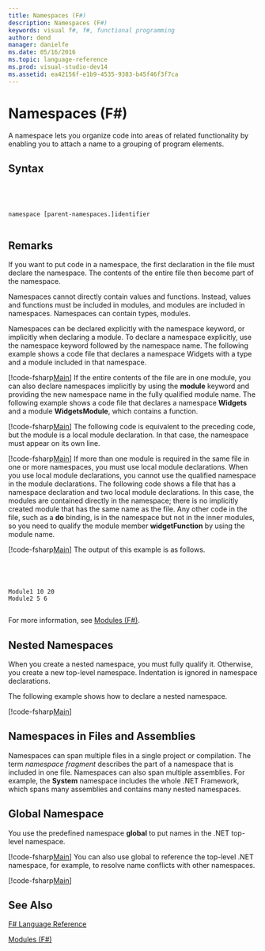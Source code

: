 ```yaml
---
title: Namespaces (F#)
description: Namespaces (F#)
keywords: visual f#, f#, functional programming
author: dend
manager: danielfe
ms.date: 05/16/2016
ms.topic: language-reference
ms.prod: visual-studio-dev14
ms.assetid: ea42156f-e1b9-4535-9383-b45f46f3f7ca 
---
```


# Namespaces (F#)

A namespace lets you organize code into areas of related functionality by enabling you to attach a name to a grouping of program elements.


## Syntax



```




namespace [parent-namespaces.]identifier


```





## Remarks
If you want to put code in a namespace, the first declaration in the file must declare the namespace. The contents of the entire file then become part of the namespace.

Namespaces cannot directly contain values and functions. Instead, values and functions must be included in modules, and modules are included in namespaces. Namespaces can contain types, modules.

Namespaces can be declared explicitly with the namespace keyword, or implicitly when declaring a module. To declare a namespace explicitly, use the namespace keyword followed by the namespace name. The following example shows a code file that declares a namespace Widgets with a type and a module included in that namespace.

[!code-fsharp[Main](snippets/fslangref2/snippet6406.fs)]
    If the entire contents of the file are in one module, you can also declare namespaces implicitly by using the **module** keyword and providing the new namespace name in the fully qualified module name. The following example shows a code file that declares a namespace **Widgets** and a module **WidgetsModule**, which contains a function.

[!code-fsharp[Main](snippets/fslangref2/snippet6401.fs)]
    The following code is equivalent to the preceding code, but the module is a local module declaration. In that case, the namespace must appear on its own line.

[!code-fsharp[Main](snippets/fsnamespaces/snippet6402.fs)]
    If more than one module is required in the same file in one or more namespaces, you must use local module declarations. When you use local module declarations, you cannot use the qualified namespace in the module declarations. The following code shows a file that has a namespace declaration and two local module declarations. In this case, the modules are contained directly in the namespace; there is no implicitly created module that has the same name as the file. Any other code in the file, such as a **do** binding, is in the namespace but not in the inner modules, so you need to qualify the module member **widgetFunction** by using the module name.

[!code-fsharp[Main](snippets/fslangref2/snippet6403.fs)]
    The output of this example is as follows.




```




Module1 10 20
Module2 5 6


```




For more information, see [Modules &#40;F&#35;&#41;](Modules-%5BFSharp%5D.md).


## Nested Namespaces
When you create a nested namespace, you must fully qualify it. Otherwise, you create a new top-level namespace. Indentation is ignored in namespace declarations.

The following example shows how to declare a nested namespace.

[!code-fsharp[Main](snippets/fslangref2/snippet6404.fs)]
    
## Namespaces in Files and Assemblies
Namespaces can span multiple files in a single project or compilation. The term *namespace fragment* describes the part of a namespace that is included in one file. Namespaces can also span multiple assemblies. For example, the **System** namespace includes the whole .NET Framework, which spans many assemblies and contains many nested namespaces.


## Global Namespace
You use the predefined namespace **global** to put names in the .NET top-level namespace.

[!code-fsharp[Main](snippets/fslangref2/snippet6407.fs)]
    You can also use global to reference the top-level .NET namespace, for example, to resolve name conflicts with other namespaces.

[!code-fsharp[Main](snippets/fslangref2/snippet6408.fs)]
    
## See Also
[F&#35; Language Reference](FSharp-Language-Reference.md)

[Modules &#40;F&#35;&#41;](Modules-%5BFSharp%5D.md)

